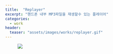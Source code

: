 ```yaml
---
title:  "Replayer"
excerpt: "핸드폰 내부 MP3파일을 재생할수 있는 플레이어"
categories:
  - work
header:
  teaser: "assets/images/works/replayer.gif"
---
```

<figure>
	<img src="/assets/images/works/replayer.gif">
</figure>
